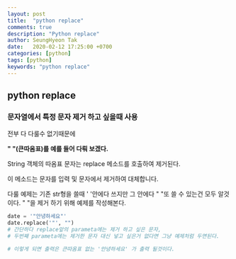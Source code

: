 ```yaml
---
layout: post
title:  "python replace"
comments: true
description: "Python replace"
author: SeungHyeon Tak
date:   2020-02-12 17:25:00 +0700
categories: [python]
tags: [python]
keywords: "python replace"
---
```

## python replace

### 문자열에서 특정 문자 제거 하고 싶을때 사용

전부 다 다룰수 없기때문에

**" "(큰따옴표)를 예를 들어 다뤄 보겠다.**

String 객체의 따옴표 문자는 replace 메소드를 호출하여 제거된다. 

이 메소드는 문자를 입력 및 문자에서 제거하여 대체합니다.

다룰 예제는 기존 str형을 쓸때 ' '안에다 쓰지만 그 안에다 " "또 쓸 수 있는건 모두 알것이다. " "을 제거 하기 위해 예제를 작성해본다.

```python
date = '"안녕하세요"'
date.replace('"', "") 
# 간단하다 replace앞의 parameta에는 제거 하고 싶은 문자, 
# 두번째 parameta에는 제거한 문자 대신 넣고 싶은거 없다면 그냥 예제처럼 두면된다.

# 이렇게 되면 출력은 큰따옴표 없는 '안녕하세요' 가 출력 될것이다.
```
